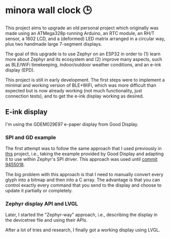 # minora wall clock 🕒
This project aims to upgrade an old personal project which originally was made using an ATMega328p running Arduino, an RTC module, an RH/T sensor, a 1602 LCD, and a (deformed) LED matrix arranged in a circular way, plus two handmade large 7-segment displays.

The goal of this upgrade is to use Zephyr on an ESP32 in order to (1) learn more about Zephyr and its ecosystem and (2) improve many aspects, such as BLE/WiFi timekeeping, indoor/outdoor weather conditions, and an e-ink display (EPD).

This project is still in early development. The first steps were to implement a minimal and working version of BLE+WiFi, which was more difficult than expected but is now already working (not much functionality, just connection tests), and to get the e-ink display working as desired.

## E-ink display 
I'm using the GDEM029E97 e-paper display from Good Display.

### SPI and GD example
The first attempt was to follow the same approach that I used previously in [this](https://github.com/jcontrerasf/E-ink-display-Zephyr) project, i.e., taking the example provided by Good Display and adapting it to use within Zephyr's SPI driver. This approach was used until  [commit 9455018](https://github.com/jcontrerasf/minora_ESP32/tree/94550187857a4897d6555475fc5d2e69bcb57fa8).

The big problem with this approach is that I need to manually convert every glyph into a bitmap and then into a C array. The advantage is that you can control exactly every command that you send to the display and choose to update it partially or completely.

### Zephyr display API and LVGL
Later, I started the "Zephyr-way" approach, i.e., describing the display in the devicetree file and using their APIs.

After a lot of tries and research, I finally got a working display using LVGL.